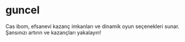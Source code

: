 # guncel
Cas ibom, efsanevi kazanç imkanları ve dinamik oyun seçenekleri sunar. Şansınızı artırın ve kazançları yakalayın!
